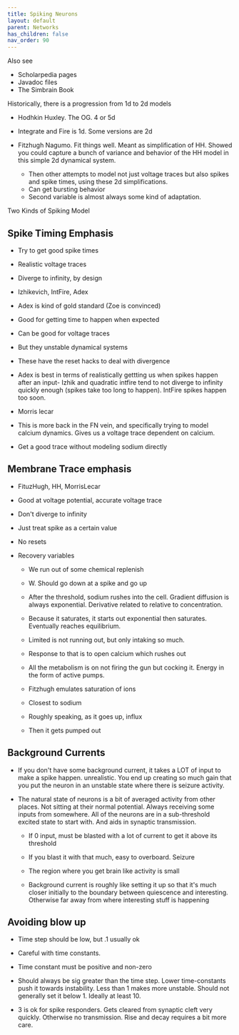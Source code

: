 ```yaml
---
title: Spiking Neurons
layout: default
parent: Networks
has_children: false
nav_order: 90
---
```


Also see

- Scholarpedia pages
- Javadoc files
- The Simbrain Book

Historically, there is a progression from 1d to 2d models

* Hodhkin Huxley. The OG.  4 or 5d

* Integrate and Fire is 1d. Some versions are 2d

* Fitzhugh Nagumo. Fit things well. Meant as simplification of HH. Showed you could capture a bunch of variance and behavior of the HH model in this simple 2d dynamical system.
    * Then other attempts to model not just voltage traces but also spikes and spike times, using these 2d simplifications.
    * Can get bursting behavior
    * Second variable is almost always some kind of adaptation.


Two Kinds of Spiking Model

## Spike Timing Emphasis

* Try to get good spike times

* Realistic voltage traces

* Diverge to infinity, by design

* Izhikevich, IntFire, Adex

* Adex is kind of gold standard  (Zoe is convinced)

* Good for getting time to happen when expected

* Can be good for voltage traces

* But they unstable dynamical systems

* These have the reset hacks to deal with divergence

* Adex is best in terms of realistically gettting us when spikes happen after an input- Izhik and quadratic intfire tend to not diverge to infinity quickly enough (spikes take too long to happen). IntFire spikes happen too soon.

* Morris lecar

* This is more back in the FN vein, and specifically trying to model calcium dynamics. Gives us a voltage trace dependent on calcium. 

* Get a good trace without modeling sodium directly

##  Membrane Trace emphasis

* FituzHugh, HH, MorrisLecar

* Good at voltage potential, accurate voltage trace

* Don't diverge to infinity

* Just treat spike as a certain value

* No resets

* Recovery variables
    * We run out of some chemical replenish

    * W. Should go down at a spike and go up

    * After the threshold, sodium rushes into the cell.  Gradient diffusion is always exponential. Derivative related to relative to concentration.

    * Because it saturates, it starts out exponential then saturates. Eventually reaches equilibrium.

    * Limited is not running out, but only intaking so much.

    * Response to that is to open calcium which rushes out 

    * All the metabolism is on not firing the gun but cocking it. Energy in the form of active pumps.

    * Fitzhugh emulates saturation of ions

    * Closest to sodium

    * Roughly speaking, as it goes up, influx 

    * Then it gets pumped out

## Background Currents

* If you don't have some background current, it takes a LOT of input to make a spike happen. unrealistic. You end up creating so much gain that you put the neuron in an unstable state where there is seizure activity. 

* The natural state of neurons is a bit of averaged activity from other places. Not sitting at their normal potential. Always receiving some inputs from somewhere. All of the neurons are in a sub-threshold excited state to start with. And aids in synaptic transmission.
    * If 0 input, must be blasted with a lot of current to get it above its threshold

    * If you blast it with that much, easy to overboard.  Seizure

    * The region where you get brain like activity is small

    * Background current is roughly like setting it up so that it's much closer initially to the boundary between quiescence and interesting. Otherwise far away from where interesting stuff is happening

## Avoiding blow up

* Time step should be low, but .1 usually ok

* Careful with time constants.

* Time constant must be positive and non-zero

* Should always be sig greater than the time step. Lower time-constants push it towards instability. Less than 1 makes more unstable.  Should not generally set it below 1.   Ideally at least 10. 

* 3 is ok for spike responders. Gets cleared from synaptic cleft very quickly. Otherwise no transmission. Rise and decay requires a bit more care. 

